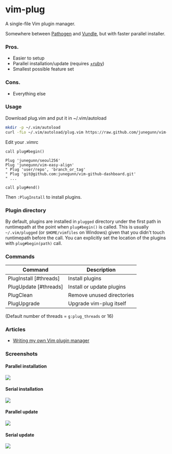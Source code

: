 vim-plug
========

A single-file Vim plugin manager.

Somewhere between [Pathogen](https://github.com/tpope/vim-pathogen) and
[Vundle](https://github.com/gmarik/vundle), but with faster parallel installer.

### Pros.

- Easier to setup
- Parallel installation/update (requires
  [+ruby](http://junegunn.kr/2013/09/installing-vim-with-ruby-support/))
- Smallest possible feature set

### Cons.

- Everything else

### Usage

Download plug.vim and put it in ~/.vim/autoload

```sh
mkdir -p ~/.vim/autoload
curl -fLo ~/.vim/autoload/plug.vim https://raw.github.com/junegunn/vim-plug/master/plug.vim
```

Edit your .vimrc

```vim
call plug#begin()

Plug 'junegunn/seoul256'
Plug 'junegunn/vim-easy-align'
" Plug 'user/repo', 'branch_or_tag'
" Plug 'git@github.com:junegunn/vim-github-dashboard.git'
" ...

call plug#end()
```

Then `:PlugInstall` to install plugins.

### Plugin directory

By default, plugins are installed in `plugged` directory under the first path in
runtimepath at the point when `plug#begin()` is called. This is usually
`~/.vim/plugged` (or `$HOME/vimfiles` on Windows) given that you didn't touch
runtimepath before the call. You can explicitly set the location of the plugins
with `plug#begin(path)` call.

### Commands

| Command                | Description               |
| ---------------------- | ------------------------- |
| PlugInstall [#threads] | Install plugins           |
| PlugUpdate  [#threads] | Install or update plugins |
| PlugClean              | Remove unused directories |
| PlugUpgrade            | Upgrade vim-plug itself   |

(Default number of threads = `g:plug_threads` or 16)

### Articles

- [Writing my own Vim plugin manager](http://junegunn.kr/2013/09/writing-my-own-vim-plugin-manager)

### Screenshots

#### Parallel installation

![](https://raw.github.com/junegunn/vim-plug/master/gif/pi.gif)

#### Serial installation

![](https://raw.github.com/junegunn/vim-plug/master/gif/si.gif)

#### Parallel update

![](https://raw.github.com/junegunn/vim-plug/master/gif/pu.gif)

#### Serial update

![](https://raw.github.com/junegunn/vim-plug/master/gif/su.gif)

